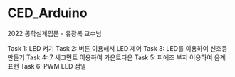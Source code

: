 # CED_Arduino
2022 공학설계입문 - 유광복 교수님

Task 1: LED 켜기
Task 2: 버튼 이용해서 LED 제어
Task 3: LED를 이용하여 신호등 만들기
Task 4: 7 세그먼트 이용하여 카운트다운
Task 5: 피에조 부저 이용하여 음계 표현
Task 6: PWM LED 점멸
